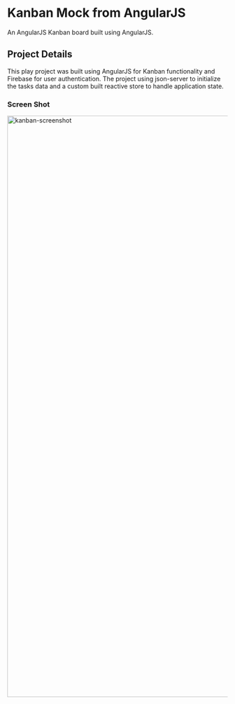 # Kanban Mock from AngularJS

An AngularJS Kanban board built using AngularJS.

## Project Details

This play project was built using AngularJS for Kanban functionality and Firebase for user authentication. The project using json-server to initialize the tasks data and a custom built reactive store to handle application state.

### Screen Shot
<img width="1328" alt="kanban-screenshot" src="https://user-images.githubusercontent.com/611869/34071924-3d3f4896-e233-11e7-826c-30d5bf9a4280.png">
